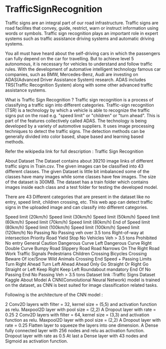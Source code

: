 # TrafficSignRecognition

Traffic signs are an integral part of our road infrastructure. Traffic signs are road facilites that convey, guide, restrict, warn or instruct information using words or symbols. Traffic sign recognition plays an important role in expert systems such as traffic assistance driving systems and automatic driving systems.

You all must have heard about the self-driving cars in which the passengers can fully depend on the car for travelling. But to achieve level 5 autonomous, it is necessary for vehicles to understand and follow traffic rules. With the development of automative intelligent technology famous car companies, such as BMW, Mercedes-Benz, Audi are investing on ADAS(Advanced Driver Assistance System) research. ADAS includes TRS(Traffic Recognition System) along with some other advanced traffic assistance systems.

What is Traffic Sign Recognition ?
Traffic sign recognition is a process of classifying a traffic sign into different categories. Traffic-sign recognition (TSR) is a technology by which a vehicle is able to recognize the traffic signs put on the road e.g. "speed limit" or "children" or "turn ahead". This is part of the features collectively called ADAS. The technology is being developed by a variety of automotive suppliers. It uses image processing techniques to detect the traffic signs. The detection methods can be generally divided into color based, shape based and learning based methods.

Refer the wikipedia link for full description : Traffic Sign Recognition

About Dataset
The Dataset contains about 39210 image links of different traffic signs in Train.csv. The given images can be classified into 43 different classes. The given Dataset is little bit imbalanced some of the classes have many images while some classes have few images. The size of the dataset is 300MB. The dataset has a train folder which contains images inside each class and a test folder for testing the developed model.

There are 43 Different categories that are present in the dataset like no entry, speed limit, children crossing, etc. This web app can detect traffic signs in the uploaded image and can classify into different categories.

Speed limit (20km/h)
Speed limit (30km/h)
Speed limit (50km/h)
Speed limit (60km/h)
Speed limit (70km/h)
Speed limit (80km/h)
End of Speed limit (80km/h)
Speed limit (100km/h)
Speed limit (100km/h)
Speed limit (120km/h)
No Passing
No Passing veh over 3.5 tons
Right-of-way at intersection
Priority Road
Yield
Stop
No Vehicles
Veh > 3.5 tons Prohibited
No entry
General Caution
Dangerous Curve Left
Dangerous Curve Right
Double Curve
Bumpy Road
Slippery Road
Road Narrows On The Right
Road Work
Traffic Signals
Pedestrians
Children Crossing
Bicycles Crossing
Beware Of ice/Snow
Wild Animals Crossing
End Speed + Passing Limits
Turn Right Ahead
Turn Left Ahead
Ahead Only
Go Straight Or Right
Go Straight or Left
Keep Right
Keep Left
Roundabout mandatory
End Of No Passing
End No Passing Veh > 3.5 tons
Dataset link :Traffic Signs Dataset Kaggle
About Model
A CNN(Convolutional Neural Network) model is trained on the dataset, as CNN is best suited for image classification related tasks.

Following is the architecture of the CNN model :

2 Conv2D layers with filter = 32, kernel size = (5,5) and activation function as relu.
Maxpool2D layer with pool size = (2,2)
A Dropout layer with rate = 0.25
2 Conv2D layers with filter = 64, kernel size = (3,3) and activation function as relu.
Maxpool2D layer with pool size = (2,2)
A Dropout layer with rate = 0.25
Flatten layer to squeeze the layers into one dimension.
A Dense fully connected layer with 256 nodes and relu as activation function.
Dropout layer with rate as 0.5
At last a Dense layer with 43 nodes and Sigmoid as activation function.

